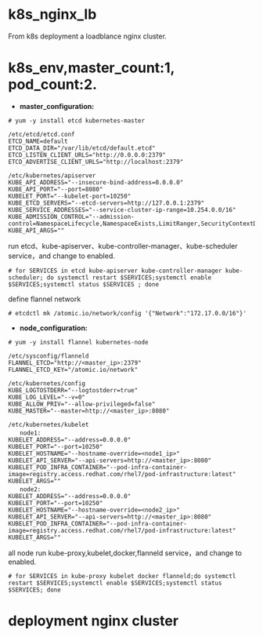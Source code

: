 # k8s_nginx_lb
From k8s deployment a loadblance nginx cluster.
# k8s_env,master_count:1, pod_count:2.
  *  **master_configuration:**
  ```
  # yum -y install etcd kubernetes-master
  ```
  ```
  /etc/etcd/etcd.conf
  ETCD_NAME=default
  ETCD_DATA_DIR="/var/lib/etcd/default.etcd"
  ETCD_LISTEN_CLIENT_URLS="http://0.0.0.0:2379"
  ETCD_ADVERTISE_CLIENT_URLS="http://localhost:2379"

  /etc/kubernetes/apiserver
  KUBE_API_ADDRESS="--insecure-bind-address=0.0.0.0"
  KUBE_API_PORT="--port=8080"
  KUBELET_PORT="--kubelet-port=10250"
  KUBE_ETCD_SERVERS="--etcd-servers=http://127.0.0.1:2379"
  KUBE_SERVICE_ADDRESSES="--service-cluster-ip-range=10.254.0.0/16"
  KUBE_ADMISSION_CONTROL="--admission-control=NamespaceLifecycle,NamespaceExists,LimitRanger,SecurityContextDeny,ResourceQuota"
  KUBE_API_ARGS=""
  ```
  run etcd、kube-apiserver、kube-controller-manager、kube-scheduler service，and change to enabled.
  ```
  # for SERVICES in etcd kube-apiserver kube-controller-manager kube-scheduler; do systemctl restart $SERVICES;systemctl enable       $SERVICES;systemctl status $SERVICES ; done
  ```
  define flannel network
  ```
  # etcdctl mk /atomic.io/network/config '{"Network":"172.17.0.0/16"}'
  ```
  *  **node_configuration:**
  ```
  # yum -y install flannel kubernetes-node
  ```
  ```
  /etc/sysconfig/flanneld
  FLANNEL_ETCD="http://<master_ip>:2379"
  FLANNEL_ETCD_KEY="/atomic.io/network"

  /etc/kubernetes/config
  KUBE_LOGTOSTDERR="--logtostderr=true"
  KUBE_LOG_LEVEL="--v=0"
  KUBE_ALLOW_PRIV="--allow-privileged=false"
  KUBE_MASTER="--master=http://<master_ip>:8080"

  /etc/kubernetes/kubelet
　　node1:
  KUBELET_ADDRESS="--address=0.0.0.0"
  KUBELET_PORT="--port=10250"
  KUBELET_HOSTNAME="--hostname-override=<node1_ip>"
  KUBELET_API_SERVER="--api-servers=http://<master_ip>:8080"
  KUBELET_POD_INFRA_CONTAINER="--pod-infra-container-image=registry.access.redhat.com/rhel7/pod-infrastructure:latest"
  KUBELET_ARGS=""
　　node2:
  KUBELET_ADDRESS="--address=0.0.0.0"
  KUBELET_PORT="--port=10250"
  KUBELET_HOSTNAME="--hostname-override=<node2_ip>"
  KUBELET_API_SERVER="--api-servers=http://<master_ip>:8080"
  KUBELET_POD_INFRA_CONTAINER="--pod-infra-container-image=registry.access.redhat.com/rhel7/pod-infrastructure:latest"
  KUBELET_ARGS=""
  ```
  all node run kube-proxy,kubelet,docker,flanneld service，and change to enabled.
  ```
  # for SERVICES in kube-proxy kubelet docker flanneld;do systemctl restart $SERVICES;systemctl enable $SERVICES;systemctl status $SERVICES; done
  ```

# deployment nginx cluster
